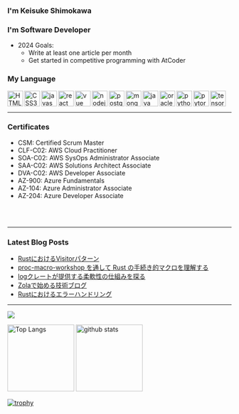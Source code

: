### I'm Keisuke Shimokawa

<!-- [![Twitter Follow](https://img.shields.io/twitter/follow/codeSTACKr?color=1DA1F2&logo=twitter&style=for-the-badge)](https://twitter.com/intent/follow?original_referer=https%3A%2F%2Fgithub.com%2FcodeSTACKr&screen_name=shimopino) -->

### I'm Software Developer

- 2024 Goals:
    - Write at least one article per month
    - Get started in competitive programming with AtCoder

### My Language

<img align="left" alt="HTML5" width="35px" height="35px" src="https://cdn.svgporn.com/logos/html-5.svg" />
<img align="left" alt="CSS3" width="35px" height="35px" src="https://cdn.svgporn.com/logos/css-3.svg" />
<img align="left" alt="javascript" width="35px" height="35px" src="https://cdn.svgporn.com/logos/javascript.svg" />
<img align="left" alt="react" width="35px" height="35px" src="https://cdn.svgporn.com/logos/react.svg" />
<img align="left" alt="vue" width="35px" height="35px" src="https://cdn.svgporn.com/logos/vue.svg" />
<img align="left" alt="nodejs" width="35px" height="35px" src="https://cdn.svgporn.com/logos/nodejs.svg" />
<img align="left" alt="postgresql" width="35px" height="35px" src="https://cdn.svgporn.com/logos/postgresql.svg" />
<img align="left" alt="mongodb" width="35px" height="35px" src="https://cdn.svgporn.com/logos/mongodb.svg" />
<img align="left" alt="java" width="35px" height="35px" src="https://cdn.svgporn.com/logos/java.svg" />
<img align="left" alt="oracle" width="35px" height="35px" src="https://cdn.svgporn.com/logos/oracle.svg" />
<img align="left" alt="python" width="35px" height="35px" src="https://cdn.svgporn.com/logos/python.svg" />
<img align="left" alt="pytorch" width="35px" height="35px" src="https://cdn.svgporn.com/logos/pytorch.svg" />
<img align="left" alt="tensorflow" width="35px"height="35px"  src="https://cdn.svgporn.com/logos/tensorflow.svg" />

<br />
<br />

---

### Certificates

- CSM: Certified Scrum Master
- CLF-C02: AWS Cloud Practitioner
- SOA-C02: AWS SysOps Administrator Associate
- SAA-C02: AWS Solutions Architect Associate
- DVA-C02: AWS Developer Associate
- AZ-900: Azure Fundamentals
- AZ-104: Azure Administrator Associate
- AZ-204: Azure Developer Associate

<br />
<br />

---

### Latest Blog Posts
<!-- BLOG-POST-LIST:START -->
- [RustにおけるVisitorパターン](https://zenn.dev/shimopino/articles/visitor-patterns-in-rust)
- [proc-macro-workshop を通して Rust の手続き的マクロを理解する](https://shimopino.github.io/blog/proc-macro-workshop-builder/)
- [logクレートが提供する柔軟性の仕組みを探る](https://shimopino.github.io/blog/logging-in-rust/)
- [Zolaで始める技術ブログ](https://shimopino.github.io/blog/crafting-tech-blog-with-zola/)
- [Rustにおけるエラーハンドリング](https://zenn.dev/shimopino/articles/understand-rust-error-handling)
<!-- BLOG-POST-LIST:END -->

---

![](https://github-profile-summary-cards.vercel.app/api/cards/profile-details?username=shimopino&theme=vue)

<p align="left"> 
  <img alt="Top Langs" height="150px" src="https://github-readme-stats.vercel.app/api/top-langs/?username=shimopino&theme=vue&layout=compact&show_icons=true" />
  <img alt="github stats" height="150px" src="https://github-readme-stats.vercel.app/api?username=shimopino&theme=vue&show_icons=ture" />
</p>

[![trophy](https://github-profile-trophy.vercel.app/?username=shimopino&column=7
)](https://github.com/ryo-ma/github-profile-trophy)
